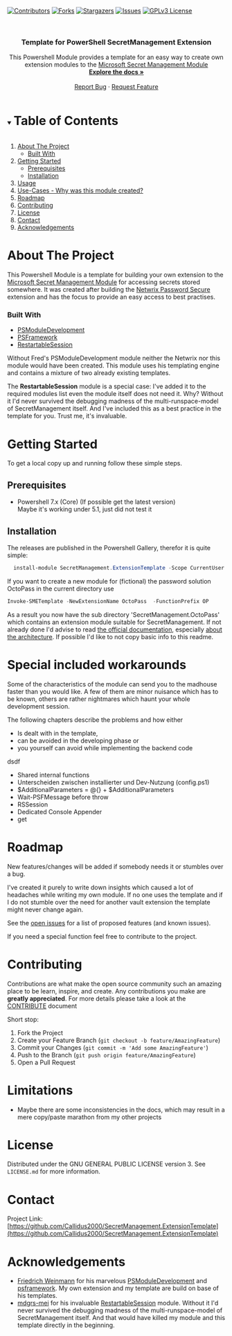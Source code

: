 ﻿<!--
*** Thanks for checking out the Best-README-Template. If you have a suggestion
*** that would make this better, please fork the repo and create a pull request
*** or simply open an issue with the tag "enhancement".
*** Thanks again! Now go create something AMAZING! :D
***
-->

<!-- PROJECT SHIELDS -->
<!--
*** I'm using markdown "reference style" links for readability.
*** Reference links are enclosed in brackets [ ] instead of parentheses ( ).
*** See the bottom of this document for the declaration of the reference variables
*** for contributors-url, forks-url, etc. This is an optional, concise syntax you may use.
*** https://www.markdownguide.org/basic-syntax/#reference-style-links
-->
[![Contributors][contributors-shield]][contributors-url]
[![Forks][forks-shield]][forks-url]
[![Stargazers][stars-shield]][stars-url]
[![Issues][issues-shield]][issues-url]
[![GPLv3 License][license-shield]][license-url]


<br />
<p align="center">
<!-- PROJECT LOGO
  <a href="https://github.com/Callidus2000/SecretManagement.ExtensionTemplate">
    <img src="images/logo.png" alt="Logo" width="80" height="80">
  </a>
-->

  <h3 align="center">Template for PowerShell SecretManagement Extension</h3>

  <p align="center">
    This Powershell Module provides a template for an easy way to create own extension modules to the <a href="https://github.com/PowerShell/SecretManagement">Microsoft Secret Management Module</a>
    <br />
    <a href="https://github.com/Callidus2000/SecretManagement.ExtensionTemplate"><strong>Explore the docs »</strong></a>
    <br />
    <br />
    <a href="https://github.com/Callidus2000/SecretManagement.ExtensionTemplate/issues">Report Bug</a>
    ·
    <a href="https://github.com/Callidus2000/SecretManagement.ExtensionTemplate/issues">Request Feature</a>
  </p>
</p>



<!-- TABLE OF CONTENTS -->
<details open="open">
  <summary><h1 style="display: inline-block">Table of Contents</h1></summary>
  <ol>
    <li>
      <a href="#about-the-project">About The Project</a>
      <ul>
        <li><a href="#built-with">Built With</a></li>
      </ul>
    </li>
    <li>
      <a href="#getting-started">Getting Started</a>
      <ul>
        <li><a href="#prerequisites">Prerequisites</a></li>
        <li><a href="#installation">Installation</a></li>
      </ul>
    </li>
    <li><a href="#usage">Usage</a></li>
    <li><a href="#use-cases-or-why-was-the-module-developed">Use-Cases - Why was this module created?</a></li>
    <li><a href="#roadmap">Roadmap</a></li>
    <li><a href="#contributing">Contributing</a></li>
    <li><a href="#license">License</a></li>
    <li><a href="#contact">Contact</a></li>
    <li><a href="#acknowledgements">Acknowledgements</a></li>
  </ol>
</details>



<!-- ABOUT THE PROJECT -->
# About The Project

This Powershell Module is a template for building your own extension to the [Microsoft Secret Management Module](https://github.com/PowerShell/SecretManagement) for accessing secrets stored somewhere. It was created after building the [Netwrix Password Secure](https://github.com/Callidus2000/SecretManagement.NetwrixPasswordSecure) extension and has the focus to provide an easy access to best practises.


### Built With

* [PSModuleDevelopment](https://github.com/PowershellFrameworkCollective/PSModuleDevelopment)
* [PSFramework](https://github.com/PowershellFrameworkCollective/psframework)
* [RestartableSession](https://github.com/mdgrs-mei/RestartableSession)

Without Fred's PSModuleDevelopment module neither the Netwrix nor this module would have been created. This module uses his templating engine and contains a mixture of two already existing templates.

The **RestartableSession** module is a special case: I've added it to the required modules list even the module itself does not need it.
Why?
Without it I'd never survived the debugging madness of the multi-runspace-model of SecretManagement itself. And I've included this as a best practice in the template for you. Trust me, it's invaluable.


<!-- GETTING STARTED -->
# Getting Started

To get a local copy up and running follow these simple steps.

## Prerequisites

- Powershell 7.x (Core) (If possible get the latest version)  
  Maybe it's working under 5.1, just did not test it

## Installation

The releases are published in the Powershell Gallery, therefor it is quite simple:
```powershell
  install-module SecretManagement.ExtensionTemplate -Scope CurrentUser
```

If you want to create a new module for (fictional) the password solution OctoPass in the current directory use
```Powershell
Invoke-SMETemplate -NewExtensionName OctoPass  -FunctionPrefix OP
```

As a result you now have the sub directory 'SecretManagement.OctoPass' which contains an extension module suitable for SecretManagement. If not already done I'd advise to read [the official documentation](https://github.com/PowerShell/SecretManagement), especially [about the architecture](https://github.com/PowerShell/SecretManagement/blob/master/Docs/ARCHITECTURE.md). If possible I'd like to not copy basic info to this readme.

# Special included workarounds
Some of the characteristics of the module can send you to the madhouse faster than you would like. A few of them are minor nuisance which has to be known, others are rather nightmares which haunt your whole development session.

The following chapters describe the problems and how either
- Is dealt with in the template,
- can be avoided in the developing phase or
- you yourself can avoid while implementing the backend code

dsdf

- Shared internal functions
- Unterscheiden zwischen installierter und Dev-Nutzung (config.ps1)
- $AdditionalParameters = @{} + $AdditionalParameters
- Wait-PSFMessage before throw
- RSSession
- Dedicated Console Appender
- get


<!-- ROADMAP -->
# Roadmap
New features/changes will be added if somebody needs it or stumbles over a bug.

I've created it purely to write down insights which caused a lot of headaches while writing my own module. If no one uses the template and if I do not stumble over the need for another vault extension the template might never change again.

See the [open issues](https://github.com/Callidus2000/SecretManagement.ExtensionTemplate/issues) for a list of proposed features (and known issues).

If you need a special function feel free to contribute to the project.

<!-- CONTRIBUTING -->
# Contributing

Contributions are what make the open source community such an amazing place to be learn, inspire, and create. Any contributions you make are **greatly appreciated**. For more details please take a look at the [CONTRIBUTE](docs/CONTRIBUTING.md#Contributing-to-this-repository) document

Short stop:

1. Fork the Project
2. Create your Feature Branch (`git checkout -b feature/AmazingFeature`)
3. Commit your Changes (`git commit -m 'Add some AmazingFeature'`)
4. Push to the Branch (`git push origin feature/AmazingFeature`)
5. Open a Pull Request


# Limitations
* Maybe there are some inconsistencies in the docs, which may result in a mere copy/paste marathon from my other projects

<!-- LICENSE -->
# License

Distributed under the GNU GENERAL PUBLIC LICENSE version 3. See `LICENSE.md` for more information.

<!-- CONTACT -->
# Contact


Project Link: [https://github.com/Callidus2000/SecretManagement.ExtensionTemplate](https://github.com/Callidus2000/SecretManagement.ExtensionTemplate)



<!-- ACKNOWLEDGEMENTS -->
# Acknowledgements

* [Friedrich Weinmann](https://github.com/FriedrichWeinmann) for his marvelous [PSModuleDevelopment](https://github.com/PowershellFrameworkCollective/PSModuleDevelopment) and [psframework](https://github.com/PowershellFrameworkCollective/psframework). My own extension and my template are build on base of his templates.
* [mdgrs-mei](https://github.com/mdgrs-mei) for his invaluable [RestartableSession](https://github.com/mdgrs-mei/RestartableSession) module. Without it I'd never survived the debugging madness of the multi-runspace-model of SecretManagement itself. And that would have killed my module and this template directly in the beginning.




<!-- MARKDOWN LINKS & IMAGES -->
<!-- https://www.markdownguide.org/basic-syntax/#reference-style-links -->
[contributors-shield]: https://img.shields.io/github/contributors/Callidus2000/SecretManagement.ExtensionTemplate.svg?style=for-the-badge
[contributors-url]: https://github.com/Callidus2000/SecretManagement.ExtensionTemplate/graphs/contributors
[forks-shield]: https://img.shields.io/github/forks/Callidus2000/SecretManagement.ExtensionTemplate.svg?style=for-the-badge
[forks-url]: https://github.com/Callidus2000/SecretManagement.ExtensionTemplate/network/members
[stars-shield]: https://img.shields.io/github/stars/Callidus2000/SecretManagement.ExtensionTemplate.svg?style=for-the-badge
[stars-url]: https://github.com/Callidus2000/SecretManagement.ExtensionTemplate/stargazers
[issues-shield]: https://img.shields.io/github/issues/Callidus2000/SecretManagement.ExtensionTemplate.svg?style=for-the-badge
[issues-url]: https://github.com/Callidus2000/SecretManagement.ExtensionTemplate/issues
[license-shield]: https://img.shields.io/github/license/Callidus2000/SecretManagement.ExtensionTemplate.svg?style=for-the-badge
[license-url]: https://github.com/Callidus2000/SecretManagement.ExtensionTemplate/blob/master/LICENSE

